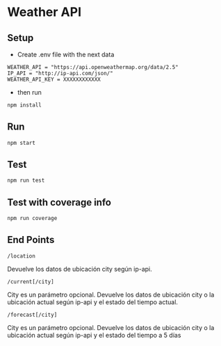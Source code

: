 # Weather API

## Setup

- Create .env file with the next data

```
WEATHER_API = "https://api.openweathermap.org/data/2.5"
IP_API = "http://ip-api.com/json/"
WEATHER_API_KEY = XXXXXXXXXXXX
```

- then run

```sh
npm install
```

## Run

```sh
npm start
```

## Test

```sh
npm run test
```

## Test with coverage info

```sh
npm run coverage
```

## End Points

`/location`

Devuelve los datos de ubicación city según ip-api.

`/current[/city]`

City es un parámetro opcional. Devuelve los datos de ubicación city o la ubicación actual según ip-api y el estado del tiempo actual.

`/forecast[/city]`

City es un parámetro opcional. Devuelve los datos de ubicación city o la ubicación actual según ip-api y el estado del tiempo a 5 días
